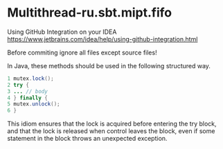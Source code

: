 # Multithread-ru.sbt.mipt.fifo


Using GitHub Integration on your IDEA
https://www.jetbrains.com/idea/help/using-github-integration.html

Before commiting ignore all files except source files!


In Java, these methods should be used in the following structured
way.
``` JAVA
1 mutex.lock();
2 try {
3 ... // body
4 } finally {
5 mutex.unlock();
6 }
```
This idiom ensures that the lock is acquired before entering the try block, and
that the lock is released when control leaves the block, even if some statement
in the block throws an unexpected exception.
